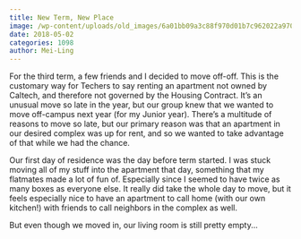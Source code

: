 ```yaml
---
title: New Term, New Place
image: /wp-content/uploads/old_images/6a01bb09a3c88f970d01b7c962022a970b-pi.jpg
date: 2018-05-02
categories: 1098
author: Mei-Ling
---
```


For the third term, a few friends and I decided to move off-off. This is the customary way for Techers to say renting an apartment not owned by Caltech, and therefore not governed by the Housing Contract. It’s an unusual move so late in the year, but our group knew that we wanted to move off-campus next year (for my Junior year). There’s a multitude of reasons to move so late, but our primary reason was that an apartment in our desired complex was up for rent, and so we wanted to take advantage of that while we had the chance.

Our first day of residence was the day before term started. I was stuck moving all of my stuff into the apartment that day, something that my flatmates made a lot of fun of. Especially since I seemed to have twice as many boxes as everyone else. It really did take the whole day to move, but it feels especially nice to have an apartment to call home (with our own kitchen!) with friends to call neighbors in the complex as well.

But even though we moved in, our living room is still pretty empty...

